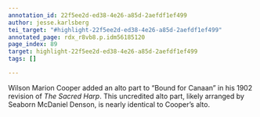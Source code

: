 ```yaml
---
annotation_id: 22f5ee2d-ed38-4e26-a85d-2aefdf1ef499
author: jesse.karlsberg
tei_target: "#highlight-22f5ee2d-ed38-4e26-a85d-2aefdf1ef499"
annotated_page: rdx_r8vb8.p.idm56185120
page_index: 89
target: highlight-22f5ee2d-ed38-4e26-a85d-2aefdf1ef499
tags: []

---
```

Wilson Marion Cooper added an alto part to “Bound for Canaan” in his 1902 revision of *The Sacred Harp*. This uncredited alto part, likely arranged by Seaborn McDaniel Denson, is nearly identical to Cooper’s alto.
